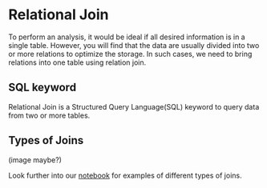 # Relational Join

To perform an analysis, it would be ideal if all desired information is in a single table. However, you will find that the data are usually divided into two or more relations to optimize the storage. In such cases, we need to bring relations into one table using relation join.

## SQL keyword

Relational Join is a Structured Query Language(SQL) keyword to query data from two or more tables.

## Types of Joins

(image maybe?)

Look further into our [notebook](https://github.com/mveele/SQL_join_comms/blob/main/comms_project.ipynb) for examples of different types of joins.